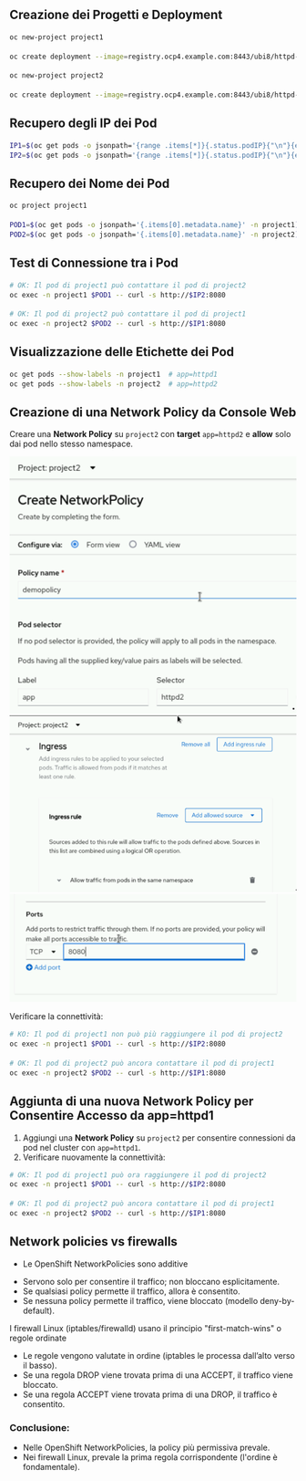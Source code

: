 ## Creazione dei Progetti e Deployment

```sh
oc new-project project1

oc create deployment --image=registry.ocp4.example.com:8443/ubi8/httpd-24:latest httpd1

oc new-project project2

oc create deployment --image=registry.ocp4.example.com:8443/ubi8/httpd-24:latest httpd2
```

## Recupero degli IP dei Pod

```sh
IP1=$(oc get pods -o jsonpath='{range .items[*]}{.status.podIP}{"\n"}{end}' -n project1)
IP2=$(oc get pods -o jsonpath='{range .items[*]}{.status.podIP}{"\n"}{end}' -n project2)
```

## Recupero dei Nome dei Pod

```sh
oc project project1

POD1=$(oc get pods -o jsonpath='{.items[0].metadata.name}' -n project1)
POD2=$(oc get pods -o jsonpath='{.items[0].metadata.name}' -n project2)
```

## Test di Connessione tra i Pod

```sh
# OK: Il pod di project1 può contattare il pod di project2
oc exec -n project1 $POD1 -- curl -s http://$IP2:8080

# OK: Il pod di project2 può contattare il pod di project1
oc exec -n project2 $POD2 -- curl -s http://$IP1:8080
```

## Visualizzazione delle Etichette dei Pod

```sh
oc get pods --show-labels -n project1  # app=httpd1
oc get pods --show-labels -n project2  # app=httpd2
```

## Creazione di una Network Policy da Console Web

Creare una **Network Policy** su `project2` con **target** `app=httpd2` e **allow** solo dai pod nello stesso namespace.

![Descrizione immagine](np1.png)
![Descrizione immagine](np2.png)
![Descrizione immagine](np3.png)

   
Verificare la connettività:

```sh
# KO: Il pod di project1 non può più raggiungere il pod di project2
oc exec -n project1 $POD1 -- curl -s http://$IP2:8080

# OK: Il pod di project2 può ancora contattare il pod di project1
oc exec -n project2 $POD2 -- curl -s http://$IP1:8080
```

## Aggiunta di una nuova Network Policy per Consentire Accesso da app=httpd1

1. Aggiungi una **Network Policy** su `project2` per consentire connessioni da pod nel cluster con `app=httpd1`.
2. Verificare nuovamente la connettività:

```sh
# OK: Il pod di project1 può ora raggiungere il pod di project2
oc exec -n project1 $POD1 -- curl -s http://$IP2:8080

# OK: Il pod di project2 può ancora contattare il pod di project1
oc exec -n project2 $POD2 -- curl -s http://$IP1:8080
```

## Network policies vs firewalls

* Le OpenShift NetworkPolicies sono additive

- Servono solo per consentire il traffico; non bloccano esplicitamente.
- Se qualsiasi policy permette il traffico, allora è consentito.
- Se nessuna policy permette il traffico, viene bloccato (modello deny-by-default).

I firewall Linux (iptables/firewalld) usano il principio "first-match-wins" o regole ordinate

- Le regole vengono valutate in ordine (iptables le processa dall’alto verso il basso).
- Se una regola DROP viene trovata prima di una ACCEPT, il traffico viene bloccato.
- Se una regola ACCEPT viene trovata prima di una DROP, il traffico è consentito.

### Conclusione:

- Nelle OpenShift NetworkPolicies, la policy più permissiva prevale.
- Nei firewall Linux, prevale la prima regola corrispondente (l'ordine è fondamentale).
